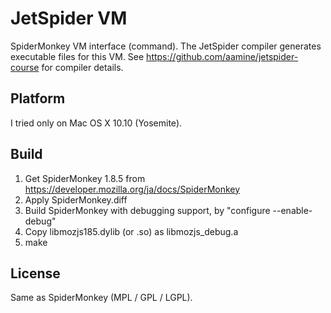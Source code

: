 # JetSpider VM

SpiderMonkey VM interface (command).
The JetSpider compiler generates executable files for this VM.
See https://github.com/aamine/jetspider-course for compiler details.

## Platform

I tried only on Mac OS X 10.10 (Yosemite).

## Build

1. Get SpiderMonkey 1.8.5 from https://developer.mozilla.org/ja/docs/SpiderMonkey
2. Apply SpiderMonkey.diff
3. Build SpiderMonkey with debugging support, by "configure --enable-debug"
4. Copy libmozjs185.dylib (or .so) as libmozjs_debug.a
5. make

## License

Same as SpiderMonkey (MPL / GPL / LGPL).
